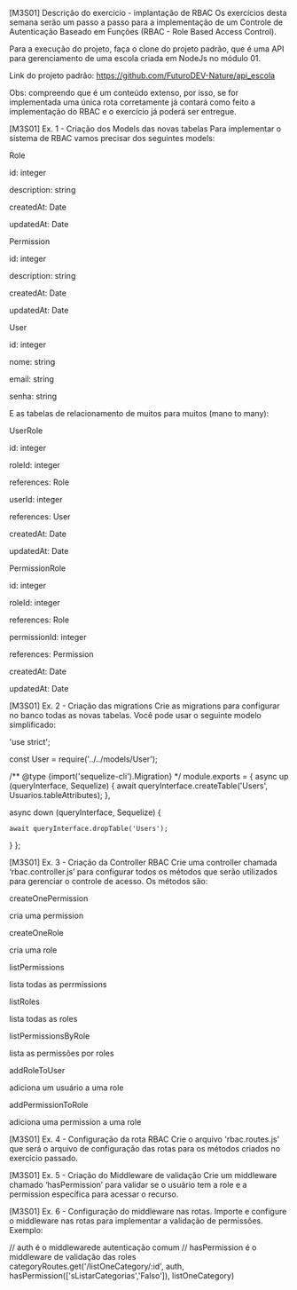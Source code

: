 [M3S01] Descrição do exercício - implantação de RBAC
Os exercícios desta semana serão um passo a passo para a implementação de um Controle de Autenticação Baseado em Funções (RBAC - Role Based Access Control).

Para a execução do projeto, faça o clone do projeto padrão, que é uma API para gerenciamento de uma escola criada em NodeJs no módulo 01.

Link do projeto padrão: https://github.com/FuturoDEV-Nature/api_escola

Obs: compreendo que é um conteúdo extenso, por isso, se for implementada uma única rota corretamente já contará como feito a implementação do RBAC e o exercício já poderá ser entregue.

[M3S01] Ex. 1 - Criação dos Models das novas tabelas
Para implementar o sistema de RBAC vamos precisar dos seguintes models:

Role

id: integer

description: string

createdAt: Date

updatedAt: Date

Permission

id: integer

description: string

createdAt: Date

updatedAt: Date

User

id: integer

nome: string

email: string

senha: string

E as tabelas de relacionamento de muitos para muitos (mano to many):

UserRole

id: integer

roleId: integer

references: Role

userId: integer

references: User

createdAt: Date

updatedAt: Date

PermissionRole

id: integer

roleId: integer

references: Role

permissionId: integer

references: Permission

createdAt: Date

updatedAt: Date

[M3S01] Ex. 2 - Criação das migrations
Crie as migrations para configurar no banco todas as novas tabelas. Você pode usar o seguinte modelo simplificado:

'use strict';

const User = require('../../models/User');

/** @type {import('sequelize-cli').Migration} */
module.exports = {
  async up (queryInterface, Sequelize) {
    await queryInterface.createTable('Users', Usuarios.tableAttributes);
  },

  async down (queryInterface, Sequelize) {

    await queryInterface.dropTable('Users');
  }
};


[M3S01] Ex. 3 - Criação da Controller RBAC
Crie uma controller chamada ‘rbac.controller.js’ para configurar todos os métodos que serão utilizados para gerenciar o controle de acesso. Os métodos são:

createOnePermission

cria uma permission

createOneRole

cria uma role

listPermissions

lista todas as perrmissions

listRoles

lista todas as roles

listPermissionsByRole

lista as permissões por roles

addRoleToUser

adiciona um usuário a uma role

addPermissionToRole

adiciona uma permission a uma role

[M3S01] Ex. 4 - Configuração da rota RBAC
Crie o arquivo 'rbac.routes.js' que será o arquivo de configuração das rotas para os métodos criados no exercício passado.

[M3S01] Ex. 5 - Criação do Middleware de validação
Crie um middleware chamado ‘hasPermission’ para validar se o usuário tem a role e a permission específica para acessar o recurso.

[M3S01] Ex. 6 - Configuração do middleware nas rotas.
Importe e configure o middleware nas rotas para implementar a validação de permissões. Exemplo:

// auth é o middlewarede autenticação comum
// hasPermission é o middleware de validação das roles
categoryRoutes.get('/listOneCategory/:id', auth, hasPermission(['sListarCategorias','Falso']), listOneCategory)

